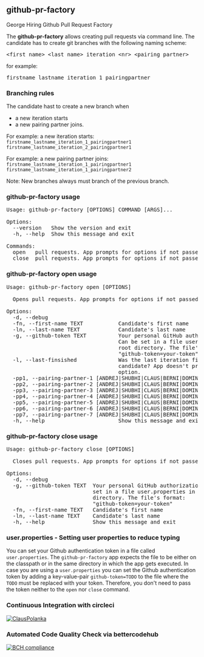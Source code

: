 ## github-pr-factory
George Hiring Github Pull Request Factory

The **github-pr-factory** allows creating pull requests via command line.
The candidate has to create git branches with the following naming scheme: 
<pre><span><</span>first_name>_<span><</span>last_name>_iteration_<span><</span>nr>_<span><</span>pairing_partner></pre>
for example: <pre>firstname_lastname_iteration_1_pairingpartner</pre>

### Branching rules
The candidate hast to create a new branch when
- a new iteration starts
- a new pairing partner joins.

For example: a new iteration starts:<br />
`firstname_lastname_iteration_1_pairingpartner1`<br />
`firstname_lastname_iteration_2_pairingpartner1`<br />

For example: a new pairing partner joins:<br />
`firstname_lastname_iteration_1_pairingpartner1`<br />
`firstname_lastname_iteration_1_pairingpartner2`<br />

Note: New branches always must branch of the previous branch.

### github-pr-factory usage

<pre>
Usage: github-pr-factory [OPTIONS] COMMAND [ARGS]...

Options:
  --version   Show the version and exit
  -h, --help  Show this message and exit

Commands:
  open   pull requests. App prompts for options if not passed
  close  pull requests. App prompts for options if not passed
</pre>

### github-pr-factory open usage

<pre>
Usage: github-pr-factory open [OPTIONS]

  Opens pull requests. App prompts for options if not passed.

Options:
  -d, --debug
  -fn, --first-name TEXT           Candidate's first name
  -ln, --last-name TEXT            Candidate's last name
  -g, --github-token TEXT          Your personal GitHub authorization token.
                                   Can be set in a file user.properties in the
                                   root directory. The file's format:
                                   "github-token=your-token"
  -l, --last-finsished             Was the last iteration finished by the
                                   candidate? App doesn't prompt for this
                                   option.
  -pp1, --pairing-partner-1 [ANDREJ|SHUBHI|CLAUS|BERNI|DOMINIK|MIHAI|MICHAL|NANDOR|CHRISTIAN|TOMAS|LAMPE|MARKUS|JOHN|MARTIN|PETER|TIBOR|JAKUB|LUKAS|JOSEF|JAROMIR|VACLAV]
  -pp2, --pairing-partner-2 [ANDREJ|SHUBHI|CLAUS|BERNI|DOMINIK|MIHAI|MICHAL|NANDOR|CHRISTIAN|TOMAS|LAMPE|MARKUS|JOHN|MARTIN|PETER|TIBOR|JAKUB|LUKAS|JOSEF|JAROMIR|VACLAV]
  -pp3, --pairing-partner-3 [ANDREJ|SHUBHI|CLAUS|BERNI|DOMINIK|MIHAI|MICHAL|NANDOR|CHRISTIAN|TOMAS|LAMPE|MARKUS|JOHN|MARTIN|PETER|TIBOR|JAKUB|LUKAS|JOSEF|JAROMIR|VACLAV]
  -pp4, --pairing-partner-4 [ANDREJ|SHUBHI|CLAUS|BERNI|DOMINIK|MIHAI|MICHAL|NANDOR|CHRISTIAN|TOMAS|LAMPE|MARKUS|JOHN|MARTIN|PETER|TIBOR|JAKUB|LUKAS|JOSEF|JAROMIR|VACLAV]
  -pp5, --pairing-partner-5 [ANDREJ|SHUBHI|CLAUS|BERNI|DOMINIK|MIHAI|MICHAL|NANDOR|CHRISTIAN|TOMAS|LAMPE|MARKUS|JOHN|MARTIN|PETER|TIBOR|JAKUB|LUKAS|JOSEF|JAROMIR|VACLAV]
  -pp6, --pairing-partner-6 [ANDREJ|SHUBHI|CLAUS|BERNI|DOMINIK|MIHAI|MICHAL|NANDOR|CHRISTIAN|TOMAS|LAMPE|MARKUS|JOHN|MARTIN|PETER|TIBOR|JAKUB|LUKAS|JOSEF|JAROMIR|VACLAV]
  -pp7, --pairing-partner-7 [ANDREJ|SHUBHI|CLAUS|BERNI|DOMINIK|MIHAI|MICHAL|NANDOR|CHRISTIAN|TOMAS|LAMPE|MARKUS|JOHN|MARTIN|PETER|TIBOR|JAKUB|LUKAS|JOSEF|JAROMIR|VACLAV]
  -h, --help                       Show this message and exit
</pre>

### github-pr-factory close usage

<pre>
Usage: github-pr-factory close [OPTIONS]

  Closes pull requests. App prompts for options if not passed.

Options:
  -d, --debug
  -g, --github-token TEXT  Your personal GitHub authorization token. Can be
                           set in a file user.properties in the root
                           directory. The file's format:
                           "github-token=your-token"
  -fn, --first-name TEXT   Candidate's first name
  -ln, --last-name TEXT    Candidate's last name
  -h, --help               Show this message and exit
</pre>

### user.properties - Setting user properties to reduce typing

You can set your Github authentication token in a file called `user.properties`. 
The `github-pr-factory` app expects the file to be either on the classpath or in 
the same directory in which the app gets executed. 
In case you are using a `user.properties` you can set the Github authentication 
token by adding a key-value-pair `github-token=TODO` to the file where the `TODO` 
must be replaced with your token. Therefore, you don't need to pass the token 
neither to the `open` nor `close` command.

### Continuous Integration with circleci

[![ClausPolanka](https://circleci.com/gh/ClausPolanka/github-pr-factory.svg?style=svg)](https://app.circleci.com/pipelines/github/ClausPolanka/github-pr-factory)
### Automated Code Quality Check via bettercodehub

[![BCH compliance](https://bettercodehub.com/edge/badge/ClausPolanka/github-pr-factory?branch=master)](https://bettercodehub.com/)
